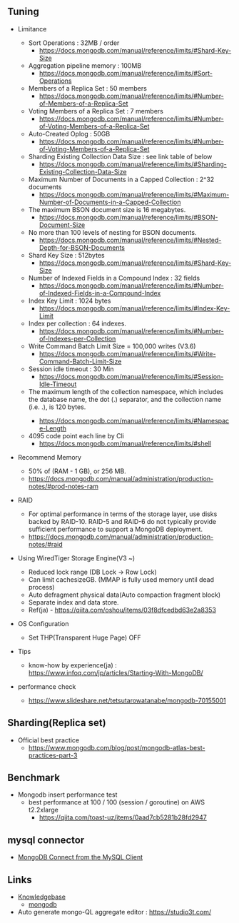 ## Tuning

* Limitance
  * Sort Operations : 32MB / order
    * https://docs.mongodb.com/manual/reference/limits/#Shard-Key-Size
  * Aggregation pipeline memory : 100MB
    * https://docs.mongodb.com/manual/reference/limits/#Sort-Operations
  * Members of a Replica Set : 50 members
    * https://docs.mongodb.com/manual/reference/limits/#Number-of-Members-of-a-Replica-Set
  * Voting Members of a Replica Set : 7 members
    * https://docs.mongodb.com/manual/reference/limits/#Number-of-Voting-Members-of-a-Replica-Set
  * Auto-Created Oplog : 50GB
    * https://docs.mongodb.com/manual/reference/limits/#Number-of-Voting-Members-of-a-Replica-Set
  * Sharding Existing Collection Data Size : see link table of below
    * https://docs.mongodb.com/manual/reference/limits/#Sharding-Existing-Collection-Data-Size
  * Maximum Number of Documents in a Capped Collection : 2^32 documents
    * https://docs.mongodb.com/manual/reference/limits/#Maximum-Number-of-Documents-in-a-Capped-Collection
  * The maximum BSON document size is 16 megabytes.
    * https://docs.mongodb.com/manual/reference/limits/#BSON-Document-Size
  * No more than 100 levels of nesting for BSON documents.
    * https://docs.mongodb.com/manual/reference/limits/#Nested-Depth-for-BSON-Documents
  * Shard Key Size : 512bytes
    * https://docs.mongodb.com/manual/reference/limits/#Shard-Key-Size
  * Number of Indexed Fields in a Compound Index : 32 fields
    * https://docs.mongodb.com/manual/reference/limits/#Number-of-Indexed-Fields-in-a-Compound-Index
  * Index Key Limit : 1024 bytes
    * https://docs.mongodb.com/manual/reference/limits/#Index-Key-Limit
  * Index per collection : 64 indexes.
    * https://docs.mongodb.com/manual/reference/limits/#Number-of-Indexes-per-Collection
  * Write Command Batch Limit Size = 100,000 writes (V3.6)
    * https://docs.mongodb.com/manual/reference/limits/#Write-Command-Batch-Limit-Size
  * Session idle timeout : 30 Min
    * https://docs.mongodb.com/manual/reference/limits/#Session-Idle-Timeout
  * The maximum length of the collection namespace, which includes the database name, the dot (.) separator, and the collection name (i.e. <database>.<collection>), is 120 bytes.
    * https://docs.mongodb.com/manual/reference/limits/#Namespace-Length
  * 4095 code point each line by Cli
    * https://docs.mongodb.com/manual/reference/limits/#shell


* Recommend Memory
  * 50% of (RAM - 1 GB), or 256 MB.
  * https://docs.mongodb.com/manual/administration/production-notes/#prod-notes-ram

* RAID
  * For optimal performance in terms of the storage layer, use disks backed by RAID-10. RAID-5 and RAID-6 do not typically provide sufficient performance to support a MongoDB deployment.
  * https://docs.mongodb.com/manual/administration/production-notes/#raid

* Using WiredTiger Storage Engine(V3 ~)
  * Reduced lock range (DB Lock -> Row Lock)
  * Can limit cachesizeGB. (MMAP is fully used memory until dead process)
  * Auto defragment physical data(Auto compaction fragment block)
  * Separate index and data store.
  * Ref(ja) - https://qiita.com/oshou/items/03f8dfcedbd63e2a8353

* OS Configuration
  * Set THP(Transparent Huge Page) OFF

* Tips
  * know-how by experience(ja) : https://www.infoq.com/jp/articles/Starting-With-MongoDB/

* performance check
  * https://www.slideshare.net/tetsutarowatanabe/mongodb-70155001

## Sharding(Replica set)

* Official best practice
  * https://www.mongodb.com/blog/post/mongodb-atlas-best-practices-part-3

## Benchmark

* Mongodb insert performance test
  * best performance at 100 / 100 (session / goroutine) on AWS t2.2xlarge
    * https://qiita.com/toast-uz/items/0aad7cb5281b28fd2947

## mysql connector
 
* [MongoDB Connect from the MySQL Client](https://docs.mongodb.com/bi-connector/master/connect/mysql/)
 
## Links

* [Knowledgebase](https://github.com/LowyShin/KnowledgeBase/wiki)
  * [mongodb](https://github.com/LowyShin/KnowledgeBase/tree/master/wiki/mongodb)
* Auto generate mongo-QL aggregate editor : https://studio3t.com/
